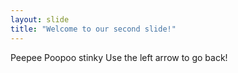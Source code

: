 ```yaml
---
layout: slide
title: "Welcome to our second slide!"
---
```

Peepee Poopoo stinky
Use the left arrow to go back!
